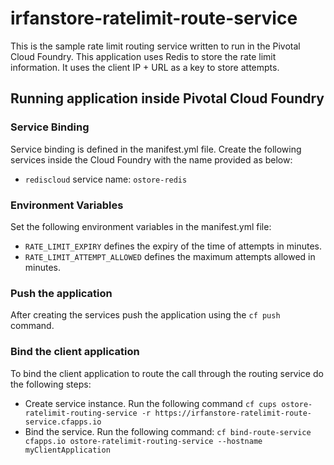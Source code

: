 # irfanstore-ratelimit-route-service

This is the sample rate limit routing service written to run in the Pivotal Cloud Foundry. This application uses Redis to store the rate limit information. It uses the client IP + URL as a key to store attempts.


## Running application inside Pivotal Cloud Foundry
### Service Binding
Service binding is defined in the manifest.yml file. Create the following services inside the Cloud Foundry with the name provided as below:

* `rediscloud` service name: `ostore-redis`

### Environment Variables
Set the following environment variables in the manifest.yml file:
* `RATE_LIMIT_EXPIRY` defines the expiry of the time of attempts in minutes. 
* `RATE_LIMIT_ATTEMPT_ALLOWED` defines the maximum attempts allowed in minutes.

### Push the application
After creating the services push the application using the `cf push` command. 


### Bind the client application
To bind the client application to route the call through the routing service do the following steps:
* Create service instance. Run the following command `cf cups ostore-ratelimit-routing-service -r https://irfanstore-ratelimit-route-service.cfapps.io` 
* Bind the service. Run the following command: `cf bind-route-service cfapps.io ostore-ratelimit-routing-service --hostname myClientApplication`

